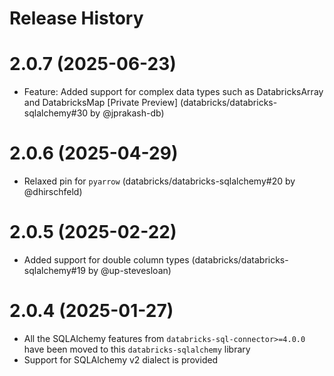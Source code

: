 # Release History

# 2.0.7 (2025-06-23)

- Feature: Added support for complex data types such as DatabricksArray and DatabricksMap [Private Preview] (databricks/databricks-sqlalchemy#30 by @jprakash-db)


# 2.0.6 (2025-04-29)

- Relaxed pin for `pyarrow` (databricks/databricks-sqlalchemy#20 by @dhirschfeld)

# 2.0.5 (2025-02-22)

- Added support for double column types (databricks/databricks-sqlalchemy#19 by @up-stevesloan)

# 2.0.4 (2025-01-27)

- All the SQLAlchemy features from `databricks-sql-connector>=4.0.0` have been moved to this `databricks-sqlalchemy` library
- Support for SQLAlchemy v2 dialect is provided
